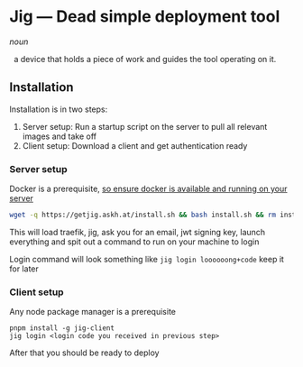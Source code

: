 # Jig — Dead simple deployment tool

_noun_

&nbsp; a device that holds a piece of work and guides the tool operating on it.

## Installation

Installation is in two steps:

1. Server setup: Run a startup script on the server to pull all relevant images and take off
2. Client setup: Download a client and get authentication ready

### Server setup

Docker is a prerequisite, [so ensure docker is available and running on your server](https://docs.docker.com/engine/install/)

```bash
wget -q https://getjig.askh.at/install.sh && bash install.sh && rm install.sh
```

This will load traefik, jig, ask you for an email, jwt signing key, launch everything and spit out a command to run on your machine to login

Login command will look something like `jig login loooooong+code` keep it for later

### Client setup

Any node package manager is a prerequisite

```
pnpm install -g jig-client
jig login <login code you received in previous step>
```

After that you should be ready to deploy
